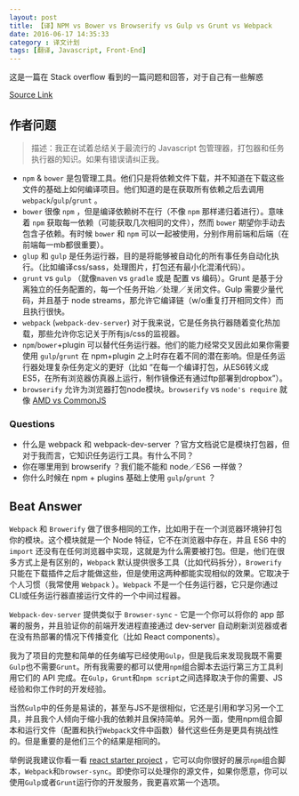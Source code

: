 ```yaml
---
layout: post
title: 【译】NPM vs Bower vs Browserify vs Gulp vs Grunt vs Webpack
date: 2016-06-17 14:35:33
category : 译文计划
tags: [翻译, Javascript, Front-End]
---
```


这是一篇在 Stack overflow 看到的一篇问题和回答，对于自己有一些解惑

<!-- more -->

[Source Link](http://stackoverflow.com/questions/35062852/npm-vs-bower-vs-browserify-vs-gulp-vs-grunt-vs-webpack)

## 作者问题

> 描述：我正在试着总结关于最流行的 Javascript 包管理器，打包器和任务执行器的知识。如果有错误请纠正我。

- `npm` & `bower` 是包管理工具。他们只是将依赖文件下载，并不知道在下载这些文件的基础上如何编译项目。他们知道的是在获取所有依赖之后去调用 `webpack`/`gulp`/`grunt` 。
- `bower` 很像 `npm` ，但是编译依赖树不在行（不像 `npm` 那样递归着进行）。意味着 `npm` 获取每一依赖（可能获取几次相同的文件），然而 `bower` 期望你手动去包含子依赖。有时候 `bower` 和 `npm` 可以一起被使用，分别作用前端和后端（在前端每一mb都很重要）。
- `glup` 和 `gulp` 是任务运行器，目的是将能够被自动化的所有事任务自动化执行。（比如编译css/sass，处理图片，打包还有最小化混淆代码）。
- `grunt` vs `gulp` （就像`maven` vs `gradle` 或是 配置 vs 编码）。Grunt 是基于分离独立的任务配置的，每一个任务开始／处理／关闭文件。Gulp 需要少量代码，并且基于 node streams，那允许它编译链（w/o重复打开相同文件）而且执行很快。
- `webpack` (`webpack-dev-server`) 对于我来说，它是任务执行器随着变化热加载，那些允许你忘记关于所有js/css的监视器。
- `npm`/`bower`+plugin 可以替代任务运行器。他们的能力经常交叉因此如果你需要使用 `gulp`/`grunt` 在 npm+plugin 之上时存在着不同的潜在影响。但是任务运行器处理复杂任务定义的更好（比如 “在每一个编译打包，从ES6转义成ES5，在所有浏览器仿真器上运行，制作镜像还有通过ftp部署到dropbox”）。
- `browserify` 允许为浏览器打包node模块。`browserify` vs `node's require` 就像 [AMD vs CommonJS](https://addyosmani.com/writing-modular-js/)

### Questions

+ 什么是 webpack 和 webpack-dev-server ？官方文档说它是模块打包器，但对于我而言，它知识任务运行工具。有什么不同？
+ 你在哪里用到 browserify ？我们能不能和 node／ES6 一样做？
+ 你什么时候在 npm + plugins 基础上使用 `gulp`/`grunt` ？

## Beat Answer

`Webpack` 和 `Browerify` 做了很多相同的工作，比如用于在一个浏览器环境钟打包你的模块。这个模块就是一个 Node 特征，它不在浏览器中存在，并且 ES6 中的 `import` 还没有在任何浏览器中实现，这就是为什么需要被打包。但是，他们在很多方式上是有区别的，`Webpack` 默认提供很多工具（比如代码拆分），`Browerify` 只能在下载插件之后才能做这些，但是使用这两种都能实现相似的效果。它取决于个人习惯（我常使用 `Webpack` ）。`Webpack` 不是一个任务运行器，它只是你通过CLI或任务运行器直接运行文件的一个中间过程器。

`Webpack-dev-server` 提供类似于 `Browser-sync` - 它是一个你可以将你的 app 部署的服务，并且验证你的前端开发进程直接通过 dev-server 自动刷新浏览器或者在没有热部署的情况下传播变化（比如 React components）。

我为了项目的完整和简单的任务编写已经使用`Gulp`，但是我后来发现我既不需要`Gulp`也不需要`Grunt`。所有我需要的都可以使用`npm`组合脚本去运行第三方工具利用它们的 API 完成。在`Gulp`，`Grunt`和`npm script`之间选择取决于你的需要、JS 经验和你工作时的开发经验。

当然`Gulp`中的任务是易读的，甚至与JS不是很相似，它还是引用和学习另一个工具，并且我个人倾向于缩小我的依赖并且保持简单。另外一面，使用npm组合脚本和运行文件（配置和执行`Webpack`文件中函数）替代这些任务是更具有挑战性的。但是重要的是他们三个的结果是相同的。

举例说我建议你看一看 [react starter project](https://github.com/kriasoft/react-starter-kit) ，它可以向你很好的展示`npm`组合脚本，`Webpack`和`browser-sync`。即使你可以处理你的源文件，如果你愿意，你可以使用`Gulp`或者`Grunt`运行你的开发服务，我更喜欢第一个选项。